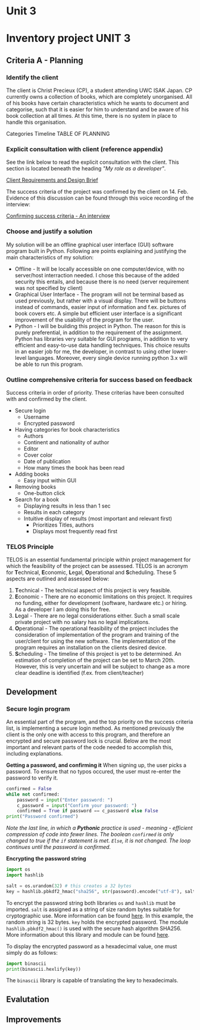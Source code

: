 # Unit 3

# Inventory project UNIT 3

## Criteria A - Planning

### Identify the client
The client is Christ Precieux (CP), a student attending UWC ISAK Japan. CP currently owns a collection of books, which are completely unorganised. All of his books have certain characteristics which he wants to document and categorise, such that it is easier for him to understand and be aware of his book collection at all times. At this time, there is no system in place to handle this organisation.

Categories
Timeline
TABLE OF PLANNING

### Explicit consultation with client (reference appendix)
See the link below to read the explicit consultation with the client. This section is located beneath the heading *"My role as a developer"*.

[Client Requirements and Design Brief](clientRequirementsAndDesignBrief.md)

The success criteria of the project was confirmed by the client on 14. Feb. Evidence of this discussion can be found through this voice recording of the interview:

[Confirming success criteria - An interview](successCriteria.m4a)


### Choose and justify a solution
My solution will be an offline graphical user interface (GUI) software program built in Python. Following are points explaining and justifying the main characteristics of my solution:
* Offline - It will be locally accessible on one computer/device, with no server/host interraction needed. I chose this because of the added security this entails, and because there is no need (server requirement was not specified by client)
* Graphical User Interface - The program will not be terminal based as used previously, but rather with a visual display. There will be buttons instead of commands, easier input of information and f.ex. pictures of book covers etc. A simple but efficient user interface is a significant improvement of the usability of the program for the user.
* Python - I will be building this project in Python. The reason for this is purely preferential, in addition to the requirement of the assignment. Python has libraries very suitable for GUI programs, in addition to very efficient and easy-to-use data handling techniques. This choice results in an easier job for me, the developer, in contrast to using other lower-level languages. Moreover, every single device running python 3.x will be able to run this program. 


### Outline comprehensive criteria for success based on feedback

Success criteria in order of priority. These criterias have been consulted with and confirmed by the client.

* Secure login
  * Username
  * Encrypted password
* Having categories for book characteristics
  * Authors
  * Continent and nationality of author
  * Editor
  * Cover color
  * Date of publication
  * How many times the book has been read
* Adding books
  * Easy input within GUI
* Removing books
  * One-button click
* Search for a book
  * Displaying results in less than 1 sec
  * Results in each category
  * Intuitive display of results (most important and relevant first)
    * Prioritizes Titles, authors
    * Displays most frequently read first

### TELOS Principle
TELOS is an essential fundamental principle within project management for which the feasibility of the project can be assessed. TELOS is an acronym for **T**echnical, **E**conomic, **L**egal, **O**perational and **S**cheduling. These 5 aspects are outlined and assessed below:

1. **T**echnical - The technical aspect of this project is very feasible. 
1. **E**conomic - There are no economic limitations on this project. It requires no funding, either for development (software, hardware etc.) or hiring. As a developer I am doing this for free.
1. **L**egal - There are no legal considerations either. Such a small scale private project with no salary has no legal implications.
1. **O**perational - The operational feasibility of the project includes the consideration of implementation of the program and training of the user/client for using the new software. The implementation of the program requires an installation on the clients desired device.
1. **S**cheduling - The timeline of this project is yet to be determined. An estimation of completion of the project can be set to March 20th. However, this is very uncertain and will be subject to change as a more clear deadline is identified (f.ex. from client/teacher)


## Development

### Secure login program
An essential part of the program, and the top priority on the success criteria list, is implementing a secure login method. As mentioned previously the client is the only one with access to this program, and therefore an encrypted and secure password lock is crucial. Below are the most important and relevant parts of the code needed to accomplish this, including explanations.

**Getting a password, and confirming it**
When signing up, the user picks a password. To ensure that no typos occured, the user must re-enter the password to verify it. 
```.py
confirmed = False
while not confirmed:
    password = input("Enter password: ")
    c_password = input("Confirm your password: ")
    confirmed = True if password == c_password else False
print("Password confirmed")
```
*Note the last line, in which a **Pythonic** practice is used - meaning - efficient compression of code into fewer lines. The boolean `confirmed` is only changed to true if the `if` statement is met. `Else`, it is not changed. The loop continues until the password is confirmed.*

**Encrypting the password string**
```.py
import os
import hashlib

salt = os.urandom(32) # this creates a 32 bytes
key = hashlib.pbkdf2_hmac("sha256", str(password).encode("utf-8"), salt, 1000)
```
To encrypt the password string both libraries `os` and `hashlib` must be imported.
`salt` is assigned as a string of size random bytes suitable for cryptographic use. More information can be found [here](https://www.geeksforgeeks.org/python-os-urandom-method/). In this example, the random string is 32 bytes.
`key` holds the encrypted password. The module `hashlib.pbkdf2_hmac()` is used with the secure hash algorithm SHA256. More information about this library and module can be found [here](https://docs.python.org/3/library/hashlib.html).

To display the encrypted password as a hexadecimal value, one must simply do as follows:
```.py
import binascii
print(binascii.hexlify(key))
```
The `binascii` library is capable of translating the key to hexadecimals.


## Evalutation

## Improvements






